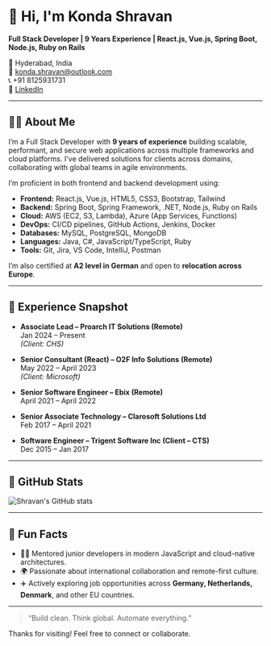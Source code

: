 # 👋 Hi, I'm Konda Shravan

**Full Stack Developer | 9 Years Experience | React.js, Vue.js, Spring Boot, Node.js, Ruby on Rails**

📍 Hyderabad, India  
📧 konda.shravan@outlook.com  
📞 +91 8125931731  
🔗 [LinkedIn](https://linkedin.com/in/kondas1202)

---

## 🧑‍💻 About Me

I’m a Full Stack Developer with **9 years of experience** building scalable, performant, and secure web applications across multiple frameworks and cloud platforms. I've delivered solutions for clients across domains, collaborating with global teams in agile environments.

I’m proficient in both frontend and backend development using:

- **Frontend:** React.js, Vue.js, HTML5, CSS3, Bootstrap, Tailwind
- **Backend:** Spring Boot, Spring Framework, .NET, Node.js, Ruby on Rails
- **Cloud:** AWS (EC2, S3, Lambda), Azure (App Services, Functions)
- **DevOps:** CI/CD pipelines, GitHub Actions, Jenkins, Docker
- **Databases:** MySQL, PostgreSQL, MongoDB
- **Languages:** Java, C#, JavaScript/TypeScript, Ruby
- **Tools:** Git, Jira, VS Code, IntelliJ, Postman

I’m also certified at **A2 level in German** and open to **relocation across Europe**.

---

## 💼 Experience Snapshot

- **Associate Lead – Proarch IT Solutions (Remote)**  
  Jan 2024 – Present  
  *(Client: CHS)*

- **Senior Consultant (React) – O2F Info Solutions (Remote)**  
  May 2022 – April 2023  
  *(Client: Microsoft)*

- **Senior Software Engineer – Ebix (Remote)**  
  April 2021 – April 2022

- **Senior Associate Technology – Clarosoft Solutions Ltd**  
  Feb 2017 – April 2021

- **Software Engineer – Trigent Software Inc (Client – CTS)**  
  Dec 2015 – Jan 2017

---

## 🚀 GitHub Stats

![Shravan's GitHub stats](https://github-readme-stats.vercel.app/api?username=kondas1202&show_icons=true&theme=tokyonight)

---

## 📌 Fun Facts

- 👨‍🏫 Mentored junior developers in modern JavaScript and cloud-native architectures.
- 🌍 Passionate about international collaboration and remote-first culture.
- ✈️ Actively exploring job opportunities across **Germany, Netherlands, Denmark**, and other EU countries.

---

> “Build clean. Think global. Automate everything.”

Thanks for visiting! Feel free to connect or collaborate.
